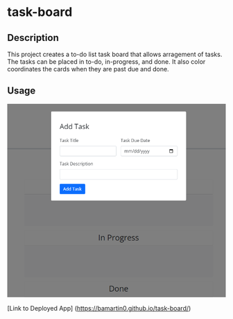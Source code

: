 # task-board

## Description 
This project creates a to-do list task board that allows arragement of tasks. The tasks can be placed in to-do, in-progress, and done. It also color coordinates the cards when they are past due and done. 

## Usage
![alt text](taskboardcapture.png)


[Link to Deployed App] (https://bamartin0.github.io/task-board/)